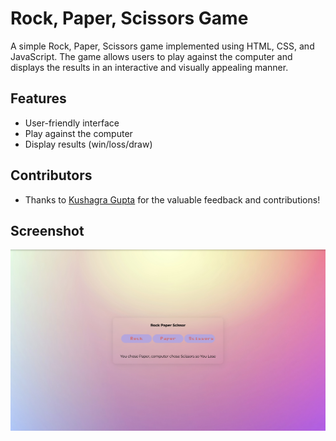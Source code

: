 # Rock, Paper, Scissors Game

A simple Rock, Paper, Scissors game implemented using HTML, CSS, and JavaScript. The game allows users to play against the computer and displays the results in an interactive and visually appealing manner.

## Features

- User-friendly interface
- Play against the computer
- Display results (win/loss/draw)

## Contributors

- Thanks to [Kushagra Gupta](https://github.com/kushagragupta04) for the valuable feedback and contributions!

## Screenshot

![Game Screenshot](https://github.com/ashishnanda19/Rock-Paper-Scissors/blob/main/Screenshot.jpeg)